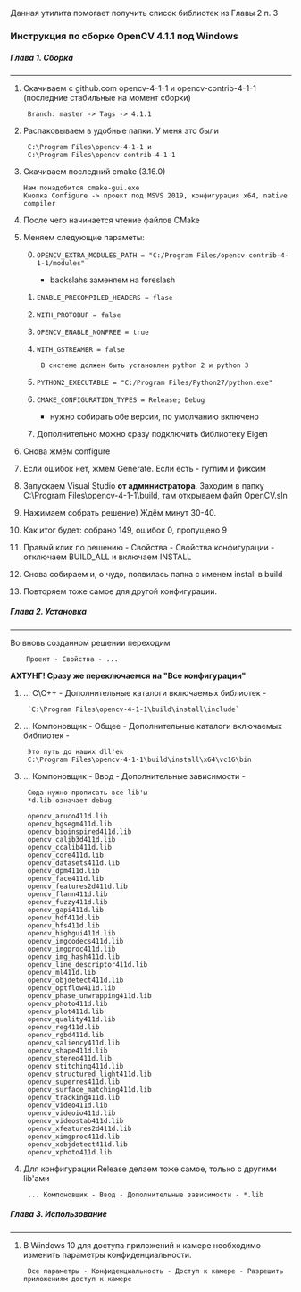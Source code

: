 Данная утилита помогает получить список библиотек из Главы 2 п. 3

### Инструкция по сборке OpenCV 4.1.1 под Windows

##### Глава 1. Сборка
***
1. Скачиваем с github.com opencv-4-1-1 и opencv-contrib-4-1-1 (последние стабильные на момент сборки)

        Branch: master -> Tags -> 4.1.1

2. Распаковываем в удобные папки. У меня это были 

        C:\Program Files\opencv-4-1-1 и 
        C:\Program Files\opencv-contrib-4-1-1

3. Скачиваем последний cmake (3.16.0)

       Нам понадобится cmake-gui.exe
       Кнопка Configure -> проект под MSVS 2019, конфигурация х64, native compiler
	
4. После чего начинается чтение файлов CMake

5. Меняем следующие параметы:

    0. `OPENCV_EXTRA_MODULES_PATH = "C:/Program Files/opencv-contrib-4-1-1/modules"`
        - backslahs заменяем на foreslash
            
	0. `ENABLE_PRECOMPILED_HEADERS = flase`
	
	0. `WITH_PROTOBUF = false`
	
	0. `OPENCV_ENABLE_NONFREE = true`
	
	0. `WITH_GSTREAMER = false`
	
	        В системе должен быть установлен python 2 и python 3
	
	0. `PYTHON2_EXECUTABLE = "C:/Program Files/Python27/python.exe"`
	
	0. `CMAKE_CONFIGURATION_TYPES = Release; Debug`
	    
	    - нужно собирать обе версии, по умолчанию включено
	
	0. Дополнительно можно сразу подключить библиотеку Eigen
	
6. Снова жмём configure
7. Если ошибок нет, жмём Generate. Если есть - гуглим и фиксим
8. Запускаем Visual Studio **от администратора**. Заходим в папку C:\Program Files\opencv-4-1-1\build,
там открываем файл OpenCV.sln

9. Нажимаем собрать решение) Ждём минут 30-40.
10. Как итог будет: собрано 149, ошибок 0, пропущено 9
11. Правый клик по решению - Свойства - Свойства конфигурации - отключаем BUILD_ALL и включаем INSTALL
12. Снова собираем и, о чудо, появилась папка с именем install в build
13. Повторяем тоже самое для другой конфигурации.

##### Глава 2. Установка
***

Во вновь созданном решении переходим

        Проект - Свойства - ...
        
   **АХТУНГ! Сразу же переключаемся на "Все конфигурации"** 
        
1. ... С\С++ - Дополнительные каталоги включаемых библиотек -
 
        `C:\Program Files\opencv-4-1-1\build\install\include` 

2. ... Компоновщик - Общее - Дополнительные каталоги включаемых библиотек -

        Это путь до наших dll'ек
        C:\Program Files\opencv-4-1-1\build\install\x64\vc16\bin
        
3. ... Компоновщик - Ввод - Дополнительные зависимости -

        Сюда нужно прописать все lib'ы
        *d.lib означает debug
        
        opencv_aruco411d.lib
        opencv_bgsegm411d.lib
        opencv_bioinspired411d.lib
        opencv_calib3d411d.lib
        opencv_ccalib411d.lib
        opencv_core411d.lib
        opencv_datasets411d.lib
        opencv_dpm411d.lib
        opencv_face411d.lib
        opencv_features2d411d.lib
        opencv_flann411d.lib
        opencv_fuzzy411d.lib
        opencv_gapi411d.lib
        opencv_hdf411d.lib
        opencv_hfs411d.lib
        opencv_highgui411d.lib
        opencv_imgcodecs411d.lib
        opencv_imgproc411d.lib
        opencv_img_hash411d.lib
        opencv_line_descriptor411d.lib
        opencv_ml411d.lib
        opencv_objdetect411d.lib
        opencv_optflow411d.lib
        opencv_phase_unwrapping411d.lib
        opencv_photo411d.lib
        opencv_plot411d.lib
        opencv_quality411d.lib
        opencv_reg411d.lib
        opencv_rgbd411d.lib
        opencv_saliency411d.lib
        opencv_shape411d.lib
        opencv_stereo411d.lib
        opencv_stitching411d.lib
        opencv_structured_light411d.lib
        opencv_superres411d.lib
        opencv_surface_matching411d.lib
        opencv_tracking411d.lib
        opencv_video411d.lib
        opencv_videoio411d.lib
        opencv_videostab411d.lib
        opencv_xfeatures2d411d.lib
        opencv_ximgproc411d.lib
        opencv_xobjdetect411d.lib
        opencv_xphoto411d.lib
        
4. Для конфигурации Release делаем тоже самое, только с другими lib'ами
 
        ... Компоновщик - Ввод - Дополнительные зависимости - *.lib

##### Глава 3. Использование
***
   
1. В Windows 10 для доступа приложений к камере необходимо изменить параметры конфиденциальности.
    
        Все параметры - Конфиденциальность - Доступ к камере - Разрешить приложениям доступ к камере 